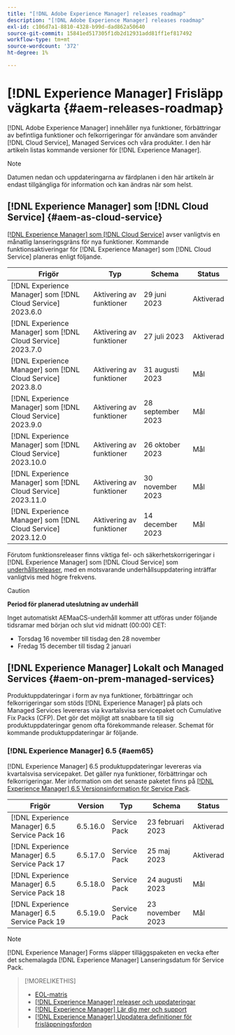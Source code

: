 ```yaml
---
title: "[!DNL Adobe Experience Manager] releases roadmap"
description: "[!DNL Adobe Experience Manager] releases roadmap"
exl-id: c106d7a1-8810-4328-b99d-dad862a50640
source-git-commit: 15841ed517305f1db2d12931add81ff1ef817492
workflow-type: tm+mt
source-wordcount: '372'
ht-degree: 1%

---
```


# [!DNL Experience Manager] Frisläpp vägkarta {#aem-releases-roadmap}

[!DNL Adobe Experience Manager] innehåller nya funktioner, förbättringar av befintliga funktioner och felkorrigeringar för användare som använder [!DNL Cloud Service], Managed Services och våra produkter. I den här artikeln listas kommande versioner för [!DNL Experience Manager].

>[!NOTE]
>
>Datumen nedan och uppdateringarna av färdplanen i den här artikeln är endast tillgängliga för information och kan ändras när som helst.

## [!DNL Experience Manager] som [!DNL Cloud Service] {#aem-as-cloud-service}

[[!DNL Experience Manager] som [!DNL Cloud Service]](https://experienceleague.adobe.com/docs/experience-manager-cloud-service/content/release-notes/home.html) avser vanligtvis en månatlig lanseringsgräns för nya funktioner. Kommande funktionsaktiveringar för [!DNL Experience Manager] som [!DNL Cloud Service] planeras enligt följande.

| Frigör | Typ | Schema | Status |
|---|---|---|---|
| [!DNL Experience Manager] som [!DNL Cloud Service] 2023.6.0 | Aktivering av funktioner | 29 juni 2023 | Aktiverad |
| [!DNL Experience Manager] som [!DNL Cloud Service] 2023.7.0 | Aktivering av funktioner | 27 juli 2023 | Aktiverad |
| [!DNL Experience Manager] som [!DNL Cloud Service] 2023.8.0 | Aktivering av funktioner | 31 augusti 2023 | Mål |
| [!DNL Experience Manager] som [!DNL Cloud Service] 2023.9.0 | Aktivering av funktioner | 28 september 2023 | Mål |
| [!DNL Experience Manager] som [!DNL Cloud Service] 2023.10.0 | Aktivering av funktioner | 26 oktober 2023 | Mål |
| [!DNL Experience Manager] som [!DNL Cloud Service] 2023.11.0 | Aktivering av funktioner | 30 november 2023 | Mål |
| [!DNL Experience Manager] som [!DNL Cloud Service] 2023.12.0 | Aktivering av funktioner | 14 december 2023 | Mål |

Förutom funktionsreleaser finns viktiga fel- och säkerhetskorrigeringar i [!DNL Experience Manager] som [!DNL Cloud Service] som [underhållsreleaser](https://experienceleague.adobe.com/docs/experience-manager-cloud-service/content/release-notes/maintenance/latest.html), med en motsvarande underhållsuppdatering inträffar vanligtvis med högre frekvens.

>[!CAUTION]
>
>**Period för planerad uteslutning av underhåll**
>
> Inget automatiskt AEMaaCS-underhåll kommer att utföras under följande tidsramar med början och slut vid midnatt (00:00) CET:
>
>* Torsdag 16 november till tisdag den 28 november
>* Fredag 15 december till tisdag 2 januari

## [!DNL Experience Manager] Lokalt och Managed Services {#aem-on-prem-managed-services}

Produktuppdateringar i form av nya funktioner, förbättringar och felkorrigeringar som stöds [!DNL Experience Manager] på plats och Managed Services levereras via kvartalsvisa servicepaket och Cumulative Fix Packs (CFP). Det gör det möjligt att snabbare ta till sig produktuppdateringar genom ofta förekommande releaser. Schemat för kommande produktuppdateringar är följande.

### [!DNL Experience Manager] 6.5 {#aem65}

[!DNL Experience Manager] 6.5 produktuppdateringar levereras via kvartalsvisa servicepaket. Det gäller nya funktioner, förbättringar och felkorrigeringar. Mer information om det senaste paketet finns på [[!DNL Experience Manager] 6.5 Versionsinformation för Service Pack](https://experienceleague.adobe.com/docs/experience-manager-65/release-notes/release-notes.html).

| Frigör | Version | Typ | Schema | Status |
|---|---|---|---|---|
| [!DNL Experience Manager] 6.5 Service Pack 16 | 6.5.16.0 | Service Pack | 23 februari 2023 | Aktiverad |
| [!DNL Experience Manager] 6.5 Service Pack 17 | 6.5.17.0 | Service Pack | 25 maj 2023 | Aktiverad |
| [!DNL Experience Manager] 6.5 Service Pack 18 | 6.5.18.0 | Service Pack | 24 augusti 2023 | Mål |
| [!DNL Experience Manager] 6.5 Service Pack 19 | 6.5.19.0 | Service Pack | 23 november 2023 | Mål |

>[!NOTE]
>
>[!DNL Experience Manager] Forms släpper tilläggspaketen en vecka efter det schemalagda [!DNL Experience Manager] Lanseringsdatum för Service Pack.

>[!MORELIKETHIS]
>
>* [EOL-matris](https://helpx.adobe.com/support/programs/eol-matrix.html)
>* [[!DNL Experience Manager] releaser och uppdateringar](https://experienceleague.adobe.com/docs/experience-manager-release-information/aem-release-updates/aem-releases-updates.html?lang=en)
>* [[!DNL Experience Manager] Lär dig mer och support](https://experienceleague.adobe.com/docs/experience-manager-cloud-service.html)
>* [[!DNL Experience Manager] Uppdatera definitioner för frisläppningsfordon](/help/using/update-release-vehicle-definitions.md)
